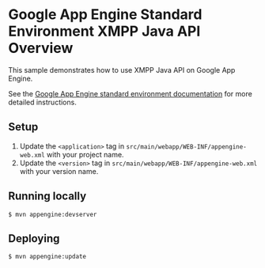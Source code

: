 # Google App Engine Standard Environment XMPP Java API Overview

This sample demonstrates how to use XMPP Java API on Google App Engine.

See the [Google App Engine standard environment documentation][ae-docs] for more
detailed instructions.

[ae-docs]: https://cloud.google.com/appengine/docs/java/

## Setup
1. Update the `<application>` tag in `src/main/webapp/WEB-INF/appengine-web.xml`
   with your project name.
1. Update the `<version>` tag in `src/main/webapp/WEB-INF/appengine-web.xml`
   with your version name.

## Running locally
    $ mvn appengine:devserver

## Deploying
    $ mvn appengine:update
